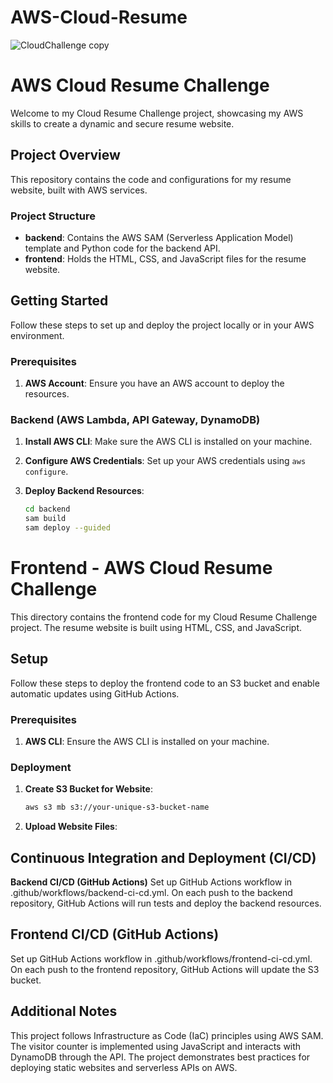 # AWS-Cloud-Resume
![CloudChallenge copy](https://github.com/agilscripts/AWS-Cloud-Resume/assets/143922871/e6c029ad-0a35-4876-9536-95c2fc1dfc9e)
# AWS Cloud Resume Challenge

Welcome to my Cloud Resume Challenge project, showcasing my AWS skills to create a dynamic and secure resume website.

## Project Overview

This repository contains the code and configurations for my resume website, built with AWS services.

### Project Structure

- **backend**: Contains the AWS SAM (Serverless Application Model) template and Python code for the backend API.
- **frontend**: Holds the HTML, CSS, and JavaScript files for the resume website.

## Getting Started

Follow these steps to set up and deploy the project locally or in your AWS environment.

### Prerequisites

1. **AWS Account**: Ensure you have an AWS account to deploy the resources.

### Backend (AWS Lambda, API Gateway, DynamoDB)

1. **Install AWS CLI**: Make sure the AWS CLI is installed on your machine.

2. **Configure AWS Credentials**: Set up your AWS credentials using `aws configure`.

3. **Deploy Backend Resources**:
   ```bash
   cd backend
   sam build
   sam deploy --guided
# Frontend - AWS Cloud Resume Challenge

This directory contains the frontend code for my Cloud Resume Challenge project. The resume website is built using HTML, CSS, and JavaScript.

## Setup

Follow these steps to deploy the frontend code to an S3 bucket and enable automatic updates using GitHub Actions.

### Prerequisites

1. **AWS CLI**: Ensure the AWS CLI is installed on your machine.

### Deployment

1. **Create S3 Bucket for Website**:
   ```bash
   aws s3 mb s3://your-unique-s3-bucket-name
2. **Upload Website Files**:


## Continuous Integration and Deployment (CI/CD)
**Backend CI/CD (GitHub Actions)**
Set up GitHub Actions workflow in .github/workflows/backend-ci-cd.yml.
On each push to the backend repository, GitHub Actions will run tests and deploy the backend resources.

## Frontend CI/CD (GitHub Actions)
Set up GitHub Actions workflow in .github/workflows/frontend-ci-cd.yml.
On each push to the frontend repository, GitHub Actions will update the S3 bucket.

## Additional Notes
This project follows Infrastructure as Code (IaC) principles using AWS SAM.
The visitor counter is implemented using JavaScript and interacts with DynamoDB through the API.
The project demonstrates best practices for deploying static websites and serverless APIs on AWS.
